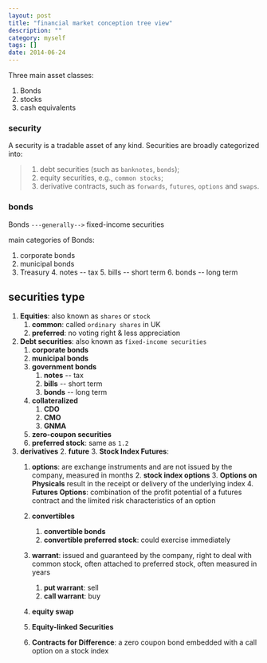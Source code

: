 ```yaml
---
layout: post
title: "financial market conception tree view"
description: ""
category: myself
tags: []
date: 2014-06-24
---
```



Three main asset classes:

1. Bonds
2. stocks
3. cash equivalents


### security
A security is a tradable asset of any kind. Securities are broadly categorized into:
>1. debt securities (such as `banknotes`, `bonds`);
>2. equity securities, e.g., `common stocks`;
>3. derivative contracts, such as `forwards`, `futures`, `options` and `swaps`.



### bonds
Bonds `---generally-->` fixed-income securities


main categories of Bonds:

1. corporate bonds
2. municipal bonds
3. Treasury
    4. notes -- tax
    5. bills -- short term
    6. bonds -- long term


## securities type
1. **Equities**: also known as `shares` or `stock`
    1. **common**: called `ordinary shares` in UK
    2. **preferred**: no voting right & less appreciation
2. **Debt securities**: also known as `fixed-income securities`
    1. **corporate bonds**
    2. **municipal bonds**
    3. **government bonds**
        1. **notes** -- tax
        2. **bills** -- short term
        3. **bonds** -- long term
    4. **collateralized**
        1. **CDO**
        2. **CMO**
        3. **GNMA**
    5. **zero-coupon securities**
    6. **preferred stock**: same as `1.2`
3. **derivatives**
    2. **future**
        3. **Stock Index Futures**:
    1. **options**: are exchange instruments and are not issued by the company, measured in months
        2. **stock index options**
            3. **Options on Physicals** result in the receipt or delivery of the underlying index
            4. **Futures Options**: combination of the profit potential of a futures contract and the limited risk characteristics of an option

    3. **convertibles**
        1. **convertible bonds**
        2. **convertible preferred stock**: could exercise immediately 
    4. **warrant**: issued and guaranteed by the company, right to deal with common stock, often attached to preferred stock, often measured in years
        1. **put warrant**: sell
        2. **call warrant**: buy
    5. **equity swap**
    6. **Equity-linked Securities**
    7. **Contracts for Difference**: a zero coupon bond embedded with a call option on a stock index

